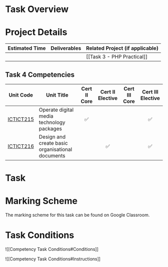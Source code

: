 # Task Overview


# Project Details

| Estimated Time | Deliverables | Related Project (if applicable) |
| -------------- | ------------ | ------------------------------- |
|                |              | [[Task 3 - PHP Practical]]      |

## Task 4 Competencies

| Unit Code                                                                       | Unit Title                                       | Cert II Core | Cert II Elective | Cert III Core | Cert III Elective |
| ------------------------------------------------------------------------------- | ------------------------------------------------ | :----------: | :--------------: | :-----------: | :---------------: |
| [ICTICT215](https://training.gov.au/Training/Details/ICTICT215/unitdetails)<br> | Operate digital media technology packages        |      ✅       |                  |               |         ✅         |
| [ICTICT216](https://training.gov.au/Training/Details/ICTICT216/unitdetails)     | Design and create basic organisational documents |              |        ✅         |               |         ✅         |


# Task


# Marking Scheme

The marking scheme for this task can be found on Google Classroom.

# Task Conditions

![[Competency Task Conditions#Conditions]]

![[Competency Task Conditions#Instructions]]
